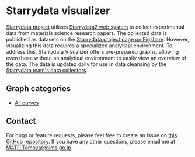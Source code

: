 # Starrydata visualizer

[Starrydata project](https://starrydata.org/) utilizes [Starrydata2 web system](https://www.starrydata2.org/) to collect experimental data from materials science research papers. The collected data is published as datasets on the [Starrydata project page on Figshare](https://figshare.com/projects/Starrydata_datasets/155129). However, visualizing this data requires a specialized analytical environment. To address this, Starrydata Visualizer offers pre-prepared graphs, allowing even those without an analytical environment to easily view an overview of the data. The data is updated daily for use in data cleansing by the [Starrydata team's data collectors](https://starrydata.org/project/members.html).

## Graph categories

- [All curves](all_curves/)

## Contact

For bugs or feature requests, please feel free to create an Issue on [this GitHub repository](https://github.com/starrydata/starry-visualization/issues). If you have any other questions, please email me at MATO.Tomoya@nims.go.jp.
